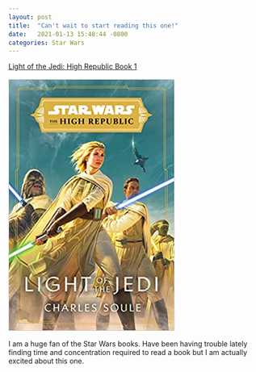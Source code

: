 ```yaml
---
layout: post
title:  "Can't wait to start reading this one!"
date:   2021-01-13 15:48:44 -0800
categories: Star Wars
---
```


[Light of the Jedi: High Republic Book 1](https://www.amazon.com/Star-Wars-Light-Jedi-Republic/dp/0593157710/ref=sr_1_1?dchild=1&keywords=light+of+the+jedi&link_code=qs&qid=1610579914&sourceid=Mozilla-search&sr=8-1&tag=mozilla-20)
<br><br>
![Ligh of the Jedi](/images/light-of-the-jedi.jpg)

I am a huge fan of the Star Wars books. Have been having trouble lately finding time and concentration required
to read a book but I am actually excited about this one. 

 
